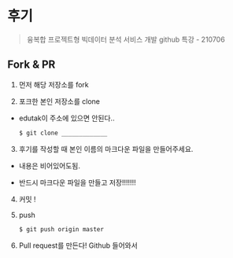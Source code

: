 # 후기

> 융복합 프로젝트형 빅데이터 분석 서비스 개발 github 특강 - 210706

## Fork & PR

1. 먼저 해당 저장소를 fork

2. 포크한 본인 저장소를 clone

  * edutak이 주소에 있으면 안된다..

    ```bash
    $ git clone _____________
    ```
    
3. 후기를 작성할 때 본인 이름의 마크다운 파일을 만들어주세요.

  * 내용은 비어있어도됨.

  * 반드시 마크다운 파일을 만들고 저장!!!!!!!

4. 커밋 !

5. push 

   ```bash
   $ git push origin master
   ```
   
6. Pull request를 만든다! Github 들어와서
